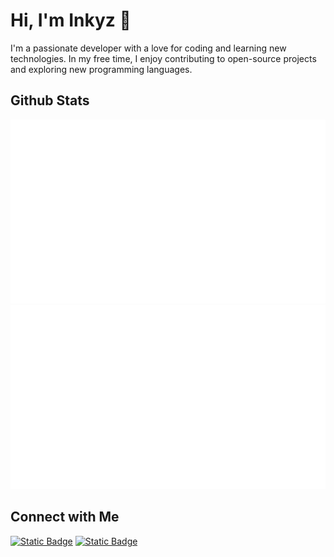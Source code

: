 # Hi, I'm Inkyz 👋
I'm a passionate developer with a love for coding and learning new technologies. In my free time, I enjoy contributing to open-source projects and exploring new programming languages.

## Github Stats
![](https://raw.githubusercontent.com/InkyzProd/InkyzProds/output/generated/overview.svg)
![](https://raw.githubusercontent.com/InkyzProd/InkyzProds/output/generated/languages.svg)

## Connect with Me

[![Static Badge](https://img.shields.io/badge/pixelnet%20community-blue?logo=discord&label=discord)](https://discord.com/invite/QFQACxccmv)
[![Static Badge](https://img.shields.io/badge/website-inkyz.xyz-blue?style=flat-square&label=Site)](https://inkyz.xyz)
